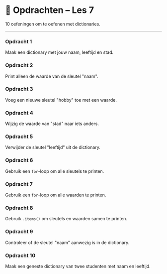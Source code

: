# 🧩 Opdrachten – Les 7

10 oefeningen om te oefenen met dictionaries.

---

### Opdracht 1
Maak een dictionary met jouw naam, leeftijd en stad.

### Opdracht 2
Print alleen de waarde van de sleutel "naam".

### Opdracht 3
Voeg een nieuwe sleutel "hobby" toe met een waarde.

### Opdracht 4
Wijzig de waarde van "stad" naar iets anders.

### Opdracht 5
Verwijder de sleutel "leeftijd" uit de dictionary.

### Opdracht 6
Gebruik een `for`-loop om alle sleutels te printen.

### Opdracht 7
Gebruik een `for`-loop om alle waarden te printen.

### Opdracht 8
Gebruik `.items()` om sleutels en waarden samen te printen.

### Opdracht 9
Controleer of de sleutel "naam" aanwezig is in de dictionary.

### Opdracht 10
Maak een geneste dictionary van twee studenten met naam en leeftijd.
